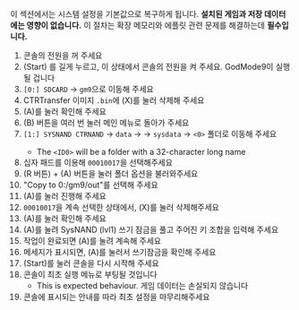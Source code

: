 이 섹션에서는 시스템 설정을 기본값으로 복구하게 됩니다. **설치된 게임과 저장 데이터에는 영향이 없습니다.** 이 절차는 확장 메모리와 에플릿 관련 문제를 해결하는데 **필수입니다.**

1. 콘솔의 전원을 꺼 주세요
2. (Start) 를 길게 누르고, 이 상태에서 콘솔의 전원을 켜 주세요. GodMode9이 실행될 겁니다
3. `[0:] SDCARD` -> `gm9`으로 이동해 주세요
4. CTRTransfer 이미지 `.bin`에 (X)를 눌러 삭제해 주세요
5. (A)를 눌러 확인해 주세요
6. (B) 버튼을 여러 번 눌러 메인 메뉴로 돌아가 주세요
7. `[1:] SYSNAND CTRNAND` -> `data` -> <ID0> -> `sysdata` -> `<0>` 폴더로 이동해 주세요
   - The `<ID0>` will be a folder with a 32-character long name
8. 십자 패드를 이용해 `00010017`을 선택해주세요
9. (R 버튼) + (A) 버튼을 눌러 폴더 옵션을 불러와주세요
10. "Copy to 0:/gm9/out"를 선택해 주세요
11. (A)를 눌러 진행해 주세요
12. `00010017`을 계속 선택한 상태에서, (X)를 눌러 삭제해주세요
13. (A)를 눌러 확인해 주세요
14. (A)를 눌려 SysNAND (lvl1) 쓰기 잠금을 풀고 주어진 키 조합을 입력해 주세요
15. 작업이 완료되면 (A)를 눌려 계속해 주세요
16. 메세지가 표시되면, (A)를 눌러서 쓰기잠금을 확인해 주세요
17. (Start)를 눌러 콘솔을 다시 시작해 주세요
18. 콘솔이 최초 실행 메뉴로 부팅될 것입니다
    - This is expected behaviour. 게임 데이터는 손실되지 않습니다
19. 콘솔에 표시되는 안내를 따라 최초 설정을 마무리해주세요
